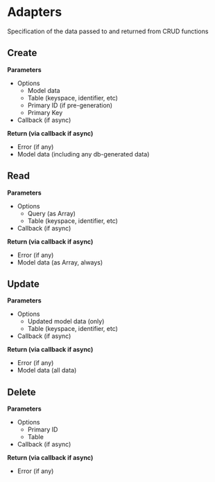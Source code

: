 # Adapters

Specification of the data passed to and returned from CRUD functions

## Create

**Parameters**

* Options
  * Model data
  * Table (keyspace, identifier, etc)
  * Primary ID (if pre-generation)
  * Primary Key
* Callback (if async)

**Return (via callback if async)**

* Error (if any)
* Model data (including any db-generated data)

## Read

**Parameters**

* Options
  * Query (as Array)
  * Table (keyspace, identifier, etc)
* Callback (if async)

**Return (via callback if async)**

* Error (if any)
* Model data (as Array, always)

## Update

**Parameters**

* Options
  * Updated model data (only)
  * Table (keyspace, identifier, etc)
* Callback (if async)

**Return (via callback if async)**

* Error (if any)
* Model data (all data)

## Delete

**Parameters**

* Options
  * Primary ID
  * Table
* Callback (if async)

**Return (via callback if async)**

* Error (if any)